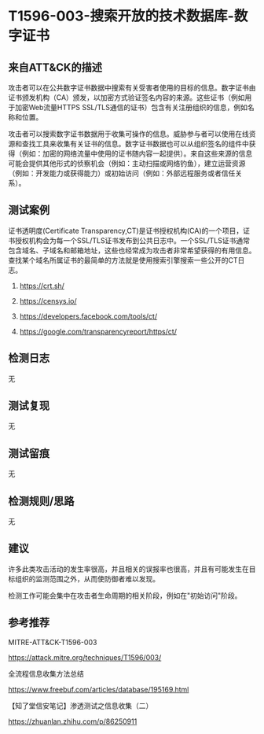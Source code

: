 # T1596-003-搜索开放的技术数据库-数字证书

## 来自ATT&CK的描述

攻击者可以在公共数字证书数据中搜索有关受害者使用的目标的信息。数字证书由证书颁发机构（CA）颁发，以加密方式验证签名内容的来源。这些证书（例如用于加密Web流量HTTPS SSL/TLS通信的证书）包含有关注册组织的信息，例如名称和位置。

攻击者可以搜索数字证书数据用于收集可操作的信息。威胁参与者可以使用在线资源和查找工具来收集有关证书的信息。数字证书数据也可以从组织签名的组件中获得（例如：加密的网络流量中使用的证书随内容一起提供）。来自这些来源的信息可能会提供其他形式的侦察机会（例如：主动扫描或网络钓鱼），建立运营资源（例如：开发能力或获得能力）或初始访问（例如：外部远程服务或者信任关系）。

## 测试案例

证书透明度(Certificate Transparency,CT)是证书授权机构(CA)的一个项目，证书授权机构会为每一个SSL/TLS证书发布到公共日志中。一个SSL/TLS证书通常包含域名、子域名和邮箱地址，这些也经常成为攻击者非常希望获得的有用信息。查找某个域名所属证书的最简单的方法就是使用搜索引擎搜索一些公开的CT日志。

1. <https://crt.sh/>

2. <https://censys.io/>

3. <https://developers.facebook.com/tools/ct/>

4. <https://google.com/transparencyreport/https/ct/>

## 检测日志

无

## 测试复现

无

## 测试留痕

无

## 检测规则/思路

无

## 建议

许多此类攻击活动的发生率很高，并且相关的误报率也很高，并且有可能发生在目标组织的监测范围之外，从而使防御者难以发现。

检测工作可能会集中在攻击者生命周期的相关阶段，例如在"初始访问"阶段。

## 参考推荐

MITRE-ATT&CK-T1596-003

<https://attack.mitre.org/techniques/T1596/003/>

全流程信息收集方法总结

<https://www.freebuf.com/articles/database/195169.html>

【知了堂信安笔记】渗透测试之信息收集（二）

<https://zhuanlan.zhihu.com/p/86250911>
